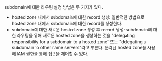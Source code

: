 subdomain에 대한 라우팅 설정 방법은 두 가지가 있다.
- hosted zone 내에서 subdomain에 대한 record 생성: 일반적인 방법으로 hosted zone 내에서 subdomain에 대한 record를 생성한다.
- subdomain에 대한 새로운 hosted zone 생성 후 record 생성: subdomain에 대한 라우팅을 위해 새로운 hosted zone을 생성하는 것을 "delegating responsibility for a subdomain to a hosted zone" 또는 "delegating a subdomain to other name servers"라고 부른다. 분리된 hosted zone을 사용해 IAM 권한을 통해 접근을 제어할 수 있다.